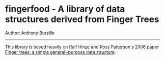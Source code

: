 fingerfood - A library of data structures derived from Finger Trees
===================================================================

Author: Anthony Burzillo

******

This library is based heavily on [Ralf Hinze](http://www.cs.ox.ac.uk/ralf.hinze/)
and [Ross Patterson's](http://www.soi.city.ac.uk/~ross/)
2006 paper [Finger trees: a simple general−purpose data structure](
http://www.soi.city.ac.uk/~ross/papers/FingerTree.pdf).

